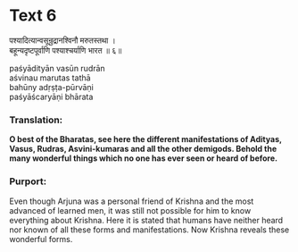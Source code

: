 # Text 6

पश्यादित्यान्वसून्रुद्रानश्विनौ मरुतस्तथा ।  
बहून्यदृष्टपूर्वाणि पश्याश्चर्याणि भारत ॥ ६॥

paśyādityān vasūn rudrān  
aśvinau marutas tathā  
bahūny adṛṣṭa-pūrvāṇi  
paśyāścaryāṇi bhārata



### Translation:

**O best of the Bharatas, see here the different manifestations of Adityas, Vasus, Rudras, Asvini-kumaras and all the other demigods. Behold the many wonderful things which no one has ever seen or heard of before.**

### Purport:

Even though Arjuna was a personal friend of Krishna and the most advanced of learned men, it was still not possible for him to know everything about Krishna. Here it is stated that humans have neither heard nor known of all these forms and manifestations. Now Krishna reveals these wonderful forms.